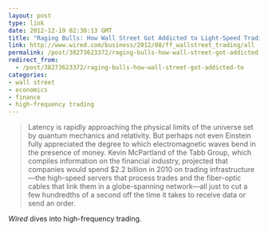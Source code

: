 ```yaml
---
layout: post
type: link
date: 2012-12-19 02:30:13 GMT
title: "Raging Bulls: How Wall Street Got Addicted to Light-Speed Trading"
link: http://www.wired.com/business/2012/08/ff_wallstreet_trading/all
permalink: /post/38273623372/raging-bulls-how-wall-street-got-addicted-to
redirect_from: 
  - /post/38273623372/raging-bulls-how-wall-street-got-addicted-to
categories:
- wall street
- economics
- finance
- high-frequency trading
---
```

<blockquote>Latency is rapidly approaching the physical limits of the universe set by quantum mechanics and relativity. But perhaps not even Einstein fully appreciated the degree to which electromagnetic waves bend in the presence of money. Kevin McPartland of the Tabb Group, which compiles information on the financial industry, projected that companies would spend $2.2 billion in 2010 on trading infrastructure—the high-speed servers that process trades and the fiber-optic cables that link them in a globe-spanning network—all just to cut a few hundredths of a second off the time it takes to receive data or send an order.</blockquote>
<p><i>Wired</i> dives into high-frequency trading.</p>